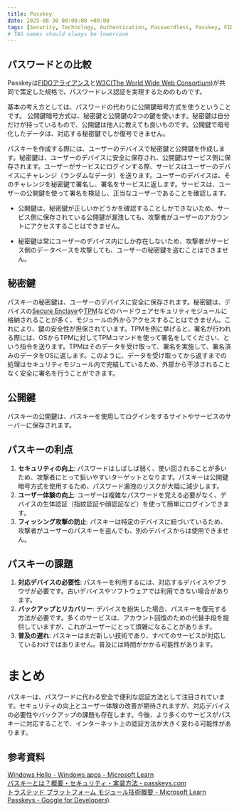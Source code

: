 ```yaml
---
title: Passkey
date: 2025-08-30 00:00:00 +09:00
tags: [Security, Technology, Authentication, Passwordless, Passkey, FIDO, WebAuthn, Public Key Cryptography, Cybersecurity]     
# TAG names should always be lowercase
---
```


## パスワードとの比較
Passkeyは[FIDOアライアンス](https://fidoalliance.org/overview/?lang=ja)と[W3C(The World Wide Web Consortium)](https://www.w3.org/)が共同で策定した規格で、パスワードレス認証を実現するためのものです。

基本の考え方としては、パスワードの代わりに公開鍵暗号方式を使うということです。
公開鍵暗号方式は、秘密鍵と公開鍵の2つの鍵を使います。秘密鍵は自分だけが持っているもので、公開鍵は他人に教えても良いものです。公開鍵で暗号化したデータは、対応する秘密鍵でしか復号できません。

パスキーを作成する際には、ユーザーのデバイスで秘密鍵と公開鍵を作成します。秘密鍵は、ユーザーのデバイスに安全に保存され、公開鍵はサービス側に保存されます。ユーザーがサービスにログインする際、サービスはユーザーのデバイスにチャレンジ（ランダムなデータ）を送ります。ユーザーのデバイスは、そのチャレンジを秘密鍵で署名し、署名をサービスに返します。サービスは、ユーザーの公開鍵を使って署名を検証し、正当なユーザーであることを確認します。

* 公開鍵は、秘密鍵が正しいかどうかを確認することしかできないため、サービス側に保存されている公開鍵が漏洩しても、攻撃者がユーザーのアカウントにアクセスすることはできません。

* 秘密鍵は常にユーザーのデバイス内にしか存在しないため、攻撃者がサービス側のデータベースを攻撃しても、ユーザーの秘密鍵を盗むことはできません。

## 秘密鍵
パスキーの秘密鍵は、ユーザーのデバイスに安全に保存されます。秘密鍵は、デバイスの[Secure Enclave](https://support.apple.com/ja-jp/guide/security/sec59b0b31ff/web)や[TPM](https://support.microsoft.com/ja-jp/topic/705f241d-025d-4470-80c5-4feeb24fa1ee)などのハードウェアセキュリティモジュールに格納されることが多く、モジュールの外からアクセスすることはできません。これにより、鍵の安全性が担保されています。TPMを例に挙げると、署名が行われる際には、OSからTPMに対してTPMコマンドを使って署名をしてください、という指令を送ります。TPMはそのデータを受け取って、署名を実施して、署名済みのデータをOSに返します。このように、データを受け取ってから返すまでの処理はセキュリティモジュール内で完結しているため、外部から干渉されることなく安全に署名を行うことができます。

## 公開鍵
パスキーの公開鍵は、パスキーを使用してログインをするサイトやサービスのサーバーに保存されます。

## パスキーの利点
1. **セキュリティの向上**: パスワードはしばしば弱く、使い回されることが多いため、攻撃者にとって狙いやすいターゲットとなります。パスキーは公開鍵暗号方式を使用するため、パスワード漏洩のリスクが大幅に減少します。
2. **ユーザー体験の向上**: ユーザーは複雑なパスワードを覚える必要がなく、デバイスの生体認証（指紋認証や顔認証など）を使って簡単にログインできます。
3. **フィッシング攻撃の防止**: パスキーは特定のデバイスに紐づいているため、攻撃者がユーザーのパスキーを盗んでも、別のデバイスからは使用できません。

## パスキーの課題
1. **対応デバイスの必要性**: パスキーを利用するには、対応するデバイスやブラウザが必要です。古いデバイスやソフトウェアでは利用できない場合があります。
2. **バックアップとリカバリー**: デバイスを紛失した場合、パスキーを復元する方法が必要です。多くのサービスは、アカウント回復のための代替手段を提供していますが、これがユーザーにとって煩雑になることがあります。
3. **普及の遅れ**: パスキーはまだ新しい技術であり、すべてのサービスが対応しているわけではありません。普及には時間がかかる可能性があります。
# まとめ
パスキーは、パスワードに代わる安全で便利な認証方法として注目されています。セキュリティの向上とユーザー体験の改善が期待されますが、対応デバイスの必要性やバックアップの課題も存在します。今後、より多くのサービスがパスキーに対応することで、インターネット上の認証方法が大きく変わる可能性があります。

## 参考資料
[Windows Hello - Windows apps - Microsoft Learn](https://learn.microsoft.com/ja-jp/windows/apps/develop/security/windows-hello)\
[パスキーとは？概要・セキュリティ・実装方法 - passkeys.com](https://www.passkeys.com/jp/passkey-toha)\
[トラステッド プラットフォーム モジュール技術概要 - Microsoft Learn](https://learn.microsoft.com/ja-jp/windows/security/hardware-security/tpm/trusted-platform-module-overview)\
[Passkeys - Google for Developers](https://developers.google.com/identity/passkeys)\